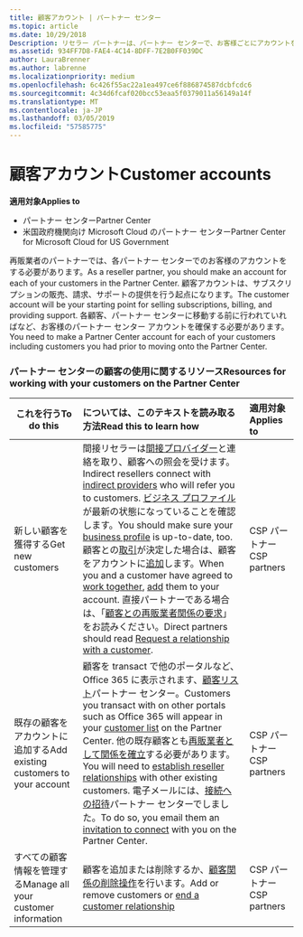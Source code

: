 ```yaml
---
title: 顧客アカウント | パートナー センター
ms.topic: article
ms.date: 10/29/2018
Description: リセラー パートナーは、パートナー センターで、お客様ごとにアカウントを 1 つ作成する必要があります。 顧客アカウントは、サブスクリプションの販売、請求、サポートの提供を行う起点になります。
ms.assetid: 934FF7D8-FAE4-4C14-8DFF-7E2B0FF039DC
author: LauraBrenner
ms.author: labrenne
ms.localizationpriority: medium
ms.openlocfilehash: 6c426f55ac22a1ea497ce6f886874587dcbfcdc6
ms.sourcegitcommit: 4c34d6fcaf020bcc53eaa5f0379011a56149a14f
ms.translationtype: MT
ms.contentlocale: ja-JP
ms.lasthandoff: 03/05/2019
ms.locfileid: "57585775"
---
```

# <a name="customer-accounts"></a><span data-ttu-id="0c51d-104">顧客アカウント</span><span class="sxs-lookup"><span data-stu-id="0c51d-104">Customer accounts</span></span>

<span data-ttu-id="0c51d-105">**適用対象**</span><span class="sxs-lookup"><span data-stu-id="0c51d-105">**Applies to**</span></span>

-  <span data-ttu-id="0c51d-106">パートナー センター</span><span class="sxs-lookup"><span data-stu-id="0c51d-106">Partner Center</span></span>
-  <span data-ttu-id="0c51d-107">米国政府機関向け Microsoft Cloud のパートナー センター</span><span class="sxs-lookup"><span data-stu-id="0c51d-107">Partner Center for Microsoft Cloud for US Government</span></span>


<span data-ttu-id="0c51d-108">再販業者のパートナーでは、各パートナー センターでのお客様のアカウントをする必要があります。</span><span class="sxs-lookup"><span data-stu-id="0c51d-108">As a reseller partner, you should make an account for each of your customers in the Partner Center.</span></span> <span data-ttu-id="0c51d-109">顧客アカウントは、サブスクリプションの販売、請求、サポートの提供を行う起点になります。</span><span class="sxs-lookup"><span data-stu-id="0c51d-109">The customer account will be your starting point for selling subscriptions, billing, and providing support.</span></span> <span data-ttu-id="0c51d-110">各顧客、パートナー センターに移動する前に行われていればなど、お客様のパートナー センター アカウントを確保する必要があります。</span><span class="sxs-lookup"><span data-stu-id="0c51d-110">You need to make a Partner Center account for each of your customers including customers you had prior to moving onto the Partner Center.</span></span>

### <a name="resources-for-working-with-your-customers-on-the-partner-center"></a><span data-ttu-id="0c51d-111">パートナー センターの顧客の使用に関するリソース</span><span class="sxs-lookup"><span data-stu-id="0c51d-111">Resources for working with your customers on the Partner Center</span></span>

|<span data-ttu-id="0c51d-112">**これを行う**</span><span class="sxs-lookup"><span data-stu-id="0c51d-112">**To do this**</span></span>   |<span data-ttu-id="0c51d-113">**については、このテキストを読み取る方法**</span><span class="sxs-lookup"><span data-stu-id="0c51d-113">**Read this to learn how**</span></span>   |<span data-ttu-id="0c51d-114">**適用対象**</span><span class="sxs-lookup"><span data-stu-id="0c51d-114">**Applies to**</span></span>|
|-----------------|:----------------------------|:--------------|
|<span data-ttu-id="0c51d-115">新しい顧客を獲得する</span><span class="sxs-lookup"><span data-stu-id="0c51d-115">Get new customers</span></span>|<span data-ttu-id="0c51d-116">間接リセラーは[間接プロバイダー](indirect-reseller-tasks-in-partner-center.md)と連絡を取り、顧客への照会を受けます。</span><span class="sxs-lookup"><span data-stu-id="0c51d-116">Indirect resellers connect with [indirect providers](indirect-reseller-tasks-in-partner-center.md) who will refer you to customers.</span></span> <span data-ttu-id="0c51d-117">[ビジネス プロファイル](create-a-marketing-profile.md)が最新の状態になっていることを確認します。</span><span class="sxs-lookup"><span data-stu-id="0c51d-117">You should make sure your [business profile](create-a-marketing-profile.md) is up-to-date, too.</span></span> <span data-ttu-id="0c51d-118">顧客との[取引](responding-to-referrals.md)が決定した場合は、顧客をアカウントに[追加](add-a-new-customer.md)します。</span><span class="sxs-lookup"><span data-stu-id="0c51d-118">When you and a customer have agreed to [work together](responding-to-referrals.md), [add](add-a-new-customer.md) them to your account.</span></span> <span data-ttu-id="0c51d-119">直接パートナーである場合は、「[顧客との再販業者関係の要求](request-a-relationship-with-a-customer.md)」をお読みください。</span><span class="sxs-lookup"><span data-stu-id="0c51d-119">Direct partners should read [ Request a relationship with a customer](request-a-relationship-with-a-customer.md).</span></span>|<span data-ttu-id="0c51d-120">CSP パートナー</span><span class="sxs-lookup"><span data-stu-id="0c51d-120">CSP partners</span></span>|
|<span data-ttu-id="0c51d-121">既存の顧客をアカウントに追加する</span><span class="sxs-lookup"><span data-stu-id="0c51d-121">Add existing customers to your account</span></span>   | <span data-ttu-id="0c51d-122">顧客を transact で他のポータルなど、Office 365 に表示されます、[顧客リスト](see-your-customer-list.md)パートナー センター。</span><span class="sxs-lookup"><span data-stu-id="0c51d-122">Customers you transact with on other portals such as Office 365 will appear in your [customer list](see-your-customer-list.md) on the Partner Center.</span></span> <span data-ttu-id="0c51d-123">他の既存顧客とも[再販業者として関係を確立](indirect-reseller-tasks-in-partner-center.md)する必要があります。</span><span class="sxs-lookup"><span data-stu-id="0c51d-123">You will need to [establish reseller relationships](indirect-reseller-tasks-in-partner-center.md) with other existing customers.</span></span> <span data-ttu-id="0c51d-124">電子メールには、[接続への招待](responding-to-referrals.md)パートナー センターでしました。</span><span class="sxs-lookup"><span data-stu-id="0c51d-124">To do so, you email them an [invitation to connect](responding-to-referrals.md) with you on the Partner Center.</span></span>   | <span data-ttu-id="0c51d-125">CSP パートナー</span><span class="sxs-lookup"><span data-stu-id="0c51d-125">CSP partners</span></span>   |
|<span data-ttu-id="0c51d-126">すべての顧客情報を管理する</span><span class="sxs-lookup"><span data-stu-id="0c51d-126">Manage all your customer information</span></span>   | <span data-ttu-id="0c51d-127">顧客を追加または削除するか、[顧客関係の削除操作](remove-a-relationship.md)を行います。</span><span class="sxs-lookup"><span data-stu-id="0c51d-127">Add or remove customers or [end a customer relationship](remove-a-relationship.md)</span></span>|   <span data-ttu-id="0c51d-128">CSP パートナー</span><span class="sxs-lookup"><span data-stu-id="0c51d-128">CSP partners</span></span> |